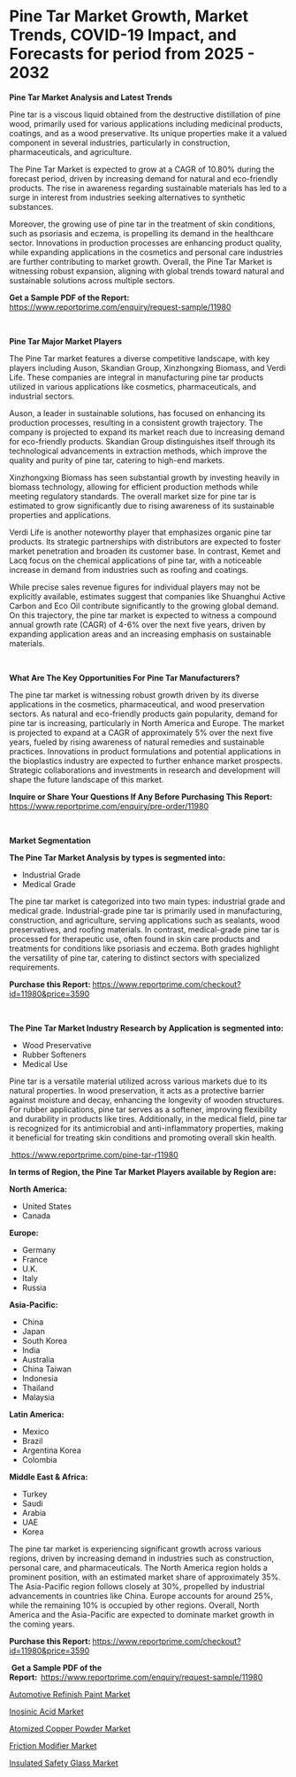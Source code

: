 <p><h1>Pine Tar Market Growth, Market Trends, COVID-19 Impact, and Forecasts for period from 2025 - 2032</h1></p><p><strong>Pine Tar Market Analysis and Latest Trends</strong></p>
<p><p>Pine tar is a viscous liquid obtained from the destructive distillation of pine wood, primarily used for various applications including medicinal products, coatings, and as a wood preservative. Its unique properties make it a valued component in several industries, particularly in construction, pharmaceuticals, and agriculture. </p><p>The Pine Tar Market is expected to grow at a CAGR of 10.80% during the forecast period, driven by increasing demand for natural and eco-friendly products. The rise in awareness regarding sustainable materials has led to a surge in interest from industries seeking alternatives to synthetic substances. </p><p>Moreover, the growing use of pine tar in the treatment of skin conditions, such as psoriasis and eczema, is propelling its demand in the healthcare sector. Innovations in production processes are enhancing product quality, while expanding applications in the cosmetics and personal care industries are further contributing to market growth. Overall, the Pine Tar Market is witnessing robust expansion, aligning with global trends toward natural and sustainable solutions across multiple sectors.</p></p>
<p><strong>Get a Sample PDF of the Report:&nbsp;</strong> <a href="https://www.reportprime.com/enquiry/request-sample/11980?utm_campaign=1875&utm_medium=2&utm_source=Github&utm_content=ia&utm_term=17032025&utm_id=pine-tar">https://www.reportprime.com/enquiry/request-sample/11980</a></p>
<p>&nbsp;</p>
<p><strong>Pine Tar Major Market Players</strong></p>
<p><p>The Pine Tar market features a diverse competitive landscape, with key players including Auson, Skandian Group, Xinzhongxing Biomass, and Verdi Life. These companies are integral in manufacturing pine tar products utilized in various applications like cosmetics, pharmaceuticals, and industrial sectors.</p><p>Auson, a leader in sustainable solutions, has focused on enhancing its production processes, resulting in a consistent growth trajectory. The company is projected to expand its market reach due to increasing demand for eco-friendly products. Skandian Group distinguishes itself through its technological advancements in extraction methods, which improve the quality and purity of pine tar, catering to high-end markets.</p><p>Xinzhongxing Biomass has seen substantial growth by investing heavily in biomass technology, allowing for efficient production methods while meeting regulatory standards. The overall market size for pine tar is estimated to grow significantly due to rising awareness of its sustainable properties and applications.</p><p>Verdi Life is another noteworthy player that emphasizes organic pine tar products. Its strategic partnerships with distributors are expected to foster market penetration and broaden its customer base. In contrast, Kemet and Lacq focus on the chemical applications of pine tar, with a noticeable increase in demand from industries such as roofing and coatings.</p><p>While precise sales revenue figures for individual players may not be explicitly available, estimates suggest that companies like Shuanghui Active Carbon and Eco Oil contribute significantly to the growing global demand. On this trajectory, the pine tar market is expected to witness a compound annual growth rate (CAGR) of 4-6% over the next five years, driven by expanding application areas and an increasing emphasis on sustainable materials.</p></p>
<p>&nbsp;</p>
<p><strong>What Are The Key Opportunities For Pine Tar Manufacturers?</strong></p>
<p><p>The pine tar market is witnessing robust growth driven by its diverse applications in the cosmetics, pharmaceutical, and wood preservation sectors. As natural and eco-friendly products gain popularity, demand for pine tar is increasing, particularly in North America and Europe. The market is projected to expand at a CAGR of approximately 5% over the next five years, fueled by rising awareness of natural remedies and sustainable practices. Innovations in product formulations and potential applications in the bioplastics industry are expected to further enhance market prospects. Strategic collaborations and investments in research and development will shape the future landscape of this market.</p></p>
<p><strong>Inquire or Share Your Questions If Any Before Purchasing This Report:</strong> <a href="https://www.reportprime.com/enquiry/pre-order/11980?utm_campaign=1875&utm_medium=2&utm_source=Github&utm_content=ia&utm_term=17032025&utm_id=pine-tar">https://www.reportprime.com/enquiry/pre-order/11980</a></p>
<p>&nbsp;</p>
<p><strong>Market Segmentation</strong></p>
<p><strong>The Pine Tar Market Analysis by types is segmented into:</strong></p>
<p><ul><li>Industrial Grade</li><li>Medical Grade</li></ul></p>
<p><p>The pine tar market is categorized into two main types: industrial grade and medical grade. Industrial-grade pine tar is primarily used in manufacturing, construction, and agriculture, serving applications such as sealants, wood preservatives, and roofing materials. In contrast, medical-grade pine tar is processed for therapeutic use, often found in skin care products and treatments for conditions like psoriasis and eczema. Both grades highlight the versatility of pine tar, catering to distinct sectors with specialized requirements.</p></p>
<p><strong>Purchase this Report:&nbsp;</strong><a href="https://www.reportprime.com/checkout?id=11980&price=3590&utm_campaign=1875&utm_medium=2&utm_source=Github&utm_content=ia&utm_term=17032025&utm_id=pine-tar">https://www.reportprime.com/checkout?id=11980&price=3590</a></p>
<p>&nbsp;</p>
<p><strong>The Pine Tar Market Industry Research by Application is segmented into:</strong></p>
<p><ul><li>Wood Preservative</li><li>Rubber Softeners</li><li>Medical Use</li></ul></p>
<p><p>Pine tar is a versatile material utilized across various markets due to its natural properties. In wood preservation, it acts as a protective barrier against moisture and decay, enhancing the longevity of wooden structures. For rubber applications, pine tar serves as a softener, improving flexibility and durability in products like tires. Additionally, in the medical field, pine tar is recognized for its antimicrobial and anti-inflammatory properties, making it beneficial for treating skin conditions and promoting overall skin health.</p></p>
<p><a href="https://www.reportprime.com/pine-tar-r11980?utm_campaign=1875&utm_medium=2&utm_source=Github&utm_content=ia&utm_term=17032025&utm_id=pine-tar">&nbsp;https://www.reportprime.com/pine-tar-r11980</a></p>
<p><strong>In terms of Region, the Pine Tar Market Players available by Region are:</strong></p>
<p>
    <p> <strong> North America: </strong>
        <ul>
            <li>United States</li>
            <li>Canada</li>
        </ul>
        </p> 
    <p> <strong> Europe: </strong>
        <ul>
            <li>Germany</li>
            <li>France</li>
            <li>U.K.</li>
            <li>Italy</li>
            <li>Russia</li>
        </ul>
        </p> 
    <p> <strong> Asia-Pacific: </strong>
        <ul>
            <li>China</li>
            <li>Japan</li>
            <li>South Korea</li>
            <li>India</li>
            <li>Australia</li>
            <li>China Taiwan</li>
            <li>Indonesia</li>
            <li>Thailand</li>
            <li>Malaysia</li>
        </ul>
        </p> 
    <p> <strong> Latin America: </strong>
        <ul>
            <li>Mexico</li>
            <li>Brazil</li>
            <li>Argentina Korea</li>
            <li>Colombia</li>
        </ul>
        </p> 
    <p> <strong> Middle East & Africa: </strong>
        <ul>
            <li>Turkey</li>
            <li>Saudi</li>
            <li>Arabia</li>
            <li>UAE</li>
            <li>Korea</li>
        </ul>
    </p>
    </p>
<p><p>The pine tar market is experiencing significant growth across various regions, driven by increasing demand in industries such as construction, personal care, and pharmaceuticals. The North America region holds a prominent position, with an estimated market share of approximately 35%. The Asia-Pacific region follows closely at 30%, propelled by industrial advancements in countries like China. Europe accounts for around 25%, while the remaining 10% is occupied by other regions. Overall, North America and the Asia-Pacific are expected to dominate market growth in the coming years.</p></p>
<p><strong>Purchase this Report: </strong><a href="https://www.reportprime.com/checkout?id=11980&price=3590&utm_campaign=1875&utm_medium=2&utm_source=Github&utm_content=ia&utm_term=17032025&utm_id=pine-tar">https://www.reportprime.com/checkout?id=11980&price=3590</a></p>
<p>&nbsp;<strong>Get a Sample PDF of the Report:&nbsp;&nbsp;</strong><a href="https://www.reportprime.com/enquiry/request-sample/11980?utm_campaign=1875&utm_medium=2&utm_source=Github&utm_content=ia&utm_term=17032025&utm_id=pine-tar">https://www.reportprime.com/enquiry/request-sample/11980</a></p>
<p><strong></strong></p>
<p><p><a href="https://github.com/navodfetiya/Market-Research-Report-List-1/blob/main/automotive-refinish-paint-market.md?utm_campaign=1875&utm_medium=2&utm_source=Github&utm_content=ia&utm_term=17032025&utm_id=pine-tar">Automotive Refinish Paint Market</a></p><p><a href="https://github.com/doganaqev/Market-Research-Report-List-1/blob/main/inosinic-acid-market.md?utm_campaign=1875&utm_medium=2&utm_source=Github&utm_content=ia&utm_term=17032025&utm_id=pine-tar">Inosinic Acid Market</a></p><p><a href="https://github.com/rentzszaszjn/Market-Research-Report-List-1/blob/main/atomized-copper-powder-market.md?utm_campaign=1875&utm_medium=2&utm_source=Github&utm_content=ia&utm_term=17032025&utm_id=pine-tar">Atomized Copper Powder Market</a></p><p><a href="https://github.com/yenagmah/Market-Research-Report-List-1/blob/main/friction-modifier-market.md?utm_campaign=1875&utm_medium=2&utm_source=Github&utm_content=ia&utm_term=17032025&utm_id=pine-tar">Friction Modifier Market</a></p><p><a href="https://github.com/omemaeuseda/Market-Research-Report-List-1/blob/main/insulated-safety-glass-market.md?utm_campaign=1875&utm_medium=2&utm_source=Github&utm_content=ia&utm_term=17032025&utm_id=pine-tar">Insulated Safety Glass Market</a></p></p>